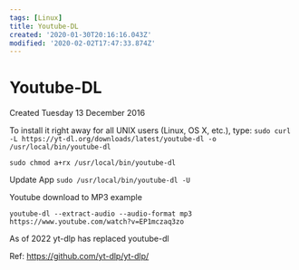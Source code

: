 ```yaml
---
tags: [Linux]
title: Youtube-DL
created: '2020-01-30T20:16:16.043Z'
modified: '2020-02-02T17:47:33.874Z'
---
```


# Youtube-DL
Created Tuesday 13 December 2016

To install it right away for all UNIX users (Linux, OS X, etc.), type:
`sudo curl -L https://yt-dl.org/downloads/latest/youtube-dl -o /usr/local/bin/youtube-dl`

`sudo chmod a+rx /usr/local/bin/youtube-dl`

Update App
`sudo /usr/local/bin/youtube-dl -U`

Youtube download to MP3 example

`youtube-dl --extract-audio --audio-format mp3 https://www.youtube.com/watch?v=EP1mczaq3zo`


As of 2022 yt-dlp has replaced youtube-dl

Ref: https://github.com/yt-dlp/yt-dlp/
